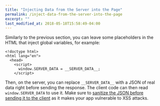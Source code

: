 ```yaml
---
title: "Injecting Data from the Server into the Page"
permalink: /inject-data-from-the-server-into-the-page
excerpt: ""
last_modified_at: 2018-05-18T15:58:49-04:00
---
```


Similarly to the previous section, you can leave some placeholders in the HTML that inject global variables, for example:

```
<!doctype html>
<html lang="en">
  <head>
    <script>
      window.SERVER_DATA = __SERVER_DATA__;
    </script>
```

Then, on the server, you can replace `__SERVER_DATA__` with a JSON of real data right before sending the response. The client code can then read `window.SERVER_DATA` to use it. Make sure to [sanitize the JSON before sending it to the client](https://medium.com/node-security/the-most-common-xss-vulnerability-in-react-js-applications-2bdffbcc1fa0) as it makes your app vulnerable to XSS attacks.
